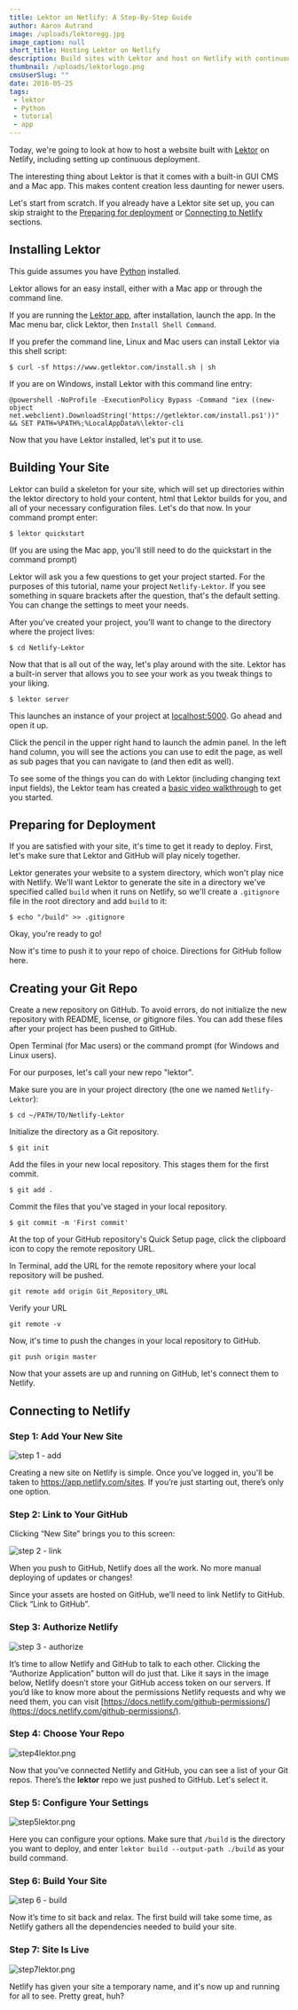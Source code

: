 ```yaml
---
title: Lektor on Netlify: A Step-By-Step Guide
author: Aaron Autrand
image: /uploads/lektoregg.jpg
image_caption: null
short_title: Hosting Lektor on Netlify
description: Build sites with Lektor and host on Netlify with continuous deployment
thumbnail: /uploads/lektorlogo.png
cmsUserSlug: ""
date: 2016-05-25
tags:
 - lektor
 - Python
 - tutorial
 - app
---
```


Today, we're going to look at how to host a website built with [Lektor](http://getlektor.com) on Netlify, including setting up continuous deployment.

The interesting thing about Lektor is that it comes with a built-in GUI CMS and a Mac app. This makes content creation less daunting for newer users.

Let's start from scratch. If you already have a Lektor site set up, you can skip straight to the [Preparing for deployment](#gitstart) or [Connecting to Netlify](#netlifystart) sections.

<!-- excerpt -->

## Installing Lektor

This guide assumes you have [Python](https://www.python.org/) installed.

Lektor allows for an easy install, either with a Mac app or through the command line.

If you are running the [Lektor app](https://github.com/lektor/lektor/releases/latest), after installation, launch the app. In the Mac menu bar, click Lektor, then `Install Shell Command`.

If you prefer the command line, Linux and Mac users can install Lektor via this shell script:

```
$ curl -sf https://www.getlektor.com/install.sh | sh
```

If you are on Windows, install Lektor with this command line entry:

```
@powershell -NoProfile -ExecutionPolicy Bypass -Command "iex ((new-object net.webclient).DownloadString('https://getlektor.com/install.ps1'))" && SET PATH=%PATH%;%LocalAppData%\lektor-cli
```

Now that you have Lektor installed, let's put it to use.

## **Building Your Site**

Lektor can build a skeleton for your site, which will set up directories within the lektor directory to hold your content, html that Lektor builds for you, and all of your necessary configuration files. Let's do that now. In your command prompt enter:

```
$ lektor quickstart
```

(If you are using the Mac app, you'll still need to do the quickstart in the command prompt)

Lektor will ask you a few questions to get your project started. For the purposes of this tutorial, name your project `Netlify-Lektor`. If you see something in square brackets after the question, that's the default setting. You can change the settings to meet your needs.

After you've created your project, you'll want to change to the directory where the project lives:

```
$ cd Netlify-Lektor
```

Now that that is all out of the way, let's play around with the site. Lektor has a built-in server that allows you to see your work as you tweak things to your liking.

```
$ lektor server
```

This launches an instance of your project at [localhost:5000](localhost:5000). Go ahead and open it up.

Click the pencil in the upper right hand to launch the admin panel. In the left hand column, you will see the actions you can use to edit the page, as well as sub pages that you can navigate to (and then edit as well).

To see some of the things you can do with Lektor (including changing text input fields), the Lektor team has created a [basic video walkthrough](https://youtu.be/lTWTCwuPdrU?t=1m15s) to get you started.

## **Preparing for Deployment**

If you are satisfied with your site, it's time to get it ready to deploy. First, let's make sure that Lektor and GitHub will play nicely together.

Lektor generates your website to a system directory, which won't play nice with Netlify. We'll want Lektor to generate the site in a directory we've specified called `build` when it runs on Netlify, so we'll create a `.gitignore` file in the root directory and add `build` to it:

```
$ echo "/build" >> .gitignore
```

Okay, you're ready to go!

Now it's time to push it to your repo of choice. Directions for GitHub follow here.
<a id="gitstart"></a>

## **Creating your Git Repo**

Create a new repository on GitHub. To avoid errors, do not initialize the new repository with README, license, or gitignore files. You can add these files after your project has been pushed to GitHub.

Open Terminal (for Mac users) or the command prompt (for Windows and Linux users).

For our purposes, let's call your new repo "lektor".

Make sure you are in your project directory (the one we named `Netlify-Lektor`):

```
$ cd ~/PATH/TO/Netlify-Lektor
```

Initialize the directory as a Git repository.

```
$ git init
```

Add the files in your new local repository. This stages them for the first commit.

```
$ git add .
```

Commit the files that you've staged in your local repository.

```
$ git commit -m 'First commit'
```

At the top of your GitHub repository's Quick Setup page, click the clipboard icon to copy the remote repository URL.

In Terminal, add the URL for the remote repository where your local repository will be pushed.

```
git remote add origin Git_Repository_URL
```

Verify your URL

```
git remote -v
```

Now, it's time to push the changes in your local repository to GitHub.

```
git push origin master
```

Now that your assets are up and running on GitHub, let's connect them to Netlify.
<a id="netlifystart"></a>

## Connecting to Netlify

### Step 1: Add Your New Site

![step 1 - add](/uploads/step1newsite.png)

Creating a new site on Netlify is simple. Once you’ve logged in, you'll be taken to https://app.netlify.com/sites. If you’re just starting out, there’s only one option.

### Step 2: Link to Your GitHub

Clicking “New Site” brings you to this screen:

![step 2 - link](/uploads/step2link.png)

When you push to GitHub, Netlify does all the work. No more manual deploying of updates or changes!

Since your assets are hosted on GitHub, we’ll need to link Netlify to GitHub. Click “Link to GitHub”.

### Step 3: Authorize Netlify

![step 3 - authorize](/uploads/step3authorize.png)

It’s time to allow Netlify and GitHub to talk to each other. Clicking the “Authorize Application” button will do just that. Like it says in the image below, Netlify doesn’t store your GitHub access token on our servers. If you’d like to know more about the permissions Netlify requests and why we need them, you can visit [https://docs.netlify.com/github-permissions/](https://docs.netlify.com/github-permissions/).

### Step 4: Choose Your Repo

![step4lektor.png](/uploads/step4lektor.png)

Now that you’ve connected Netlify and GitHub, you can see a list of your Git repos. There’s the **lektor** repo we just pushed to GitHub. Let's select it.

### Step 5: Configure Your Settings

![step5lektor.png](/uploads/step5lektor.png)

Here you can configure your options. Make sure that `/build` is the directory you want to deploy, and enter `lektor build --output-path ./build` as your build command.

### Step 6: Build Your Site

![step 6 - build](/uploads/step6build.png)

Now it’s time to sit back and relax. The first build will take some time, as Netlify gathers all the dependencies needed to build your site.

### Step 7: Site Is Live

![step7lektor.png](/uploads/step7lektor.png)

Netlify has given your site a temporary name, and it's now up and running for all to see. Pretty great, huh?
